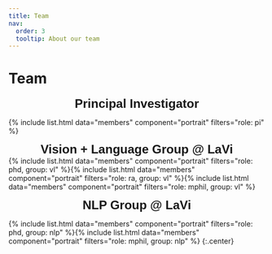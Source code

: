 ```yaml
---
title: Team
nav:
  order: 3
  tooltip: About our team
---
```

# <i class="fas fa-users"></i>Team
**<center><font face="Arial" size=5>Principal Investigator</font></center>**

{%
  include list.html
  data="members"
  component="portrait"
  filters="role: pi"
%}


**<center><font face="Arial" size=5>Vision + Language Group @ LaVi</font></center>**
{%
  include list.html
  data="members"
  component="portrait"
  filters="role: phd, group: vl"
%}{%
  include list.html
  data="members"
  component="portrait"
  filters="role: ra, group: vl"
%}{%
  include list.html
  data="members"
  component="portrait"
  filters="role: mphil, group: vl"
%}

**<center><font face="Arial" size=5>NLP Group @ LaVi</font></center>**

{%
  include list.html
  data="members"
  component="portrait"
  filters="role: phd, group: nlp"
%}{%
  include list.html
  data="members"
  component="portrait"
  filters="role: mphil, group: nlp"
%}
{:.center}